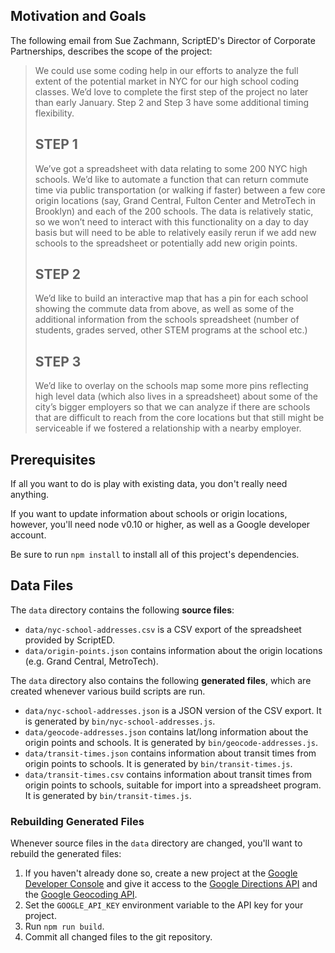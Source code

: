## Motivation and Goals

The following email from Sue Zachmann, ScriptED's Director of Corporate
Partnerships, describes the scope of the project:

> We could use some coding help in our efforts to analyze the full extent
> of the potential market in NYC for our high school coding classes. We’d
> love to complete the first step of the project no later than early
> January. Step 2 and Step 3 have some additional timing flexibility.
>
> ## STEP 1
> 
> We’ve got a spreadsheet with data relating to some 200 NYC high schools.
> We’d like to automate a function that can return commute time via public
> transportation (or walking if faster) between a few core origin locations
> (say, Grand Central, Fulton Center and MetroTech in Brooklyn) and each of
> the 200 schools. The data is relatively static, so we won’t need to
> interact with this functionality on a day to day basis but will need to
> be able to relatively easily rerun if we add new schools to the
> spreadsheet or potentially add new origin points. 
> 
> ## STEP 2
>
> We’d like to build an interactive map that has a pin for each school
> showing the commute data from above, as well as some of the additional
> information from the schools spreadsheet (number of students, grades
> served, other STEM programs at the school etc.)
>
> ## STEP 3
>
> We’d like to overlay on the schools map some more pins reflecting high
> level data (which also lives in a spreadsheet) about some of the
> city’s bigger employers so that we can analyze if there are schools
> that are difficult to reach from the core locations but that still
> might be serviceable if we fostered a relationship with a nearby employer.

## Prerequisites

If all you want to do is play with existing data, you don't really
need anything.

If you want to update information about schools or origin locations,
however, you'll need node v0.10 or higher, as well as a Google developer
account.

Be sure to run `npm install` to install all of this project's dependencies.

## Data Files

The `data` directory contains the following **source files**:

* `data/nyc-school-addresses.csv` is a CSV export of the spreadsheet 
  provided by ScriptED.
* `data/origin-points.json` contains information about the origin locations
  (e.g. Grand Central, MetroTech).

The `data` directory also contains the following **generated files**,
which are created whenever various build scripts are run.

* `data/nyc-school-addresses.json` is a JSON version of the CSV export.
  It is generated by `bin/nyc-school-addresses.js`.
* `data/geocode-addresses.json` contains lat/long information about the
  origin points and schools. It is generated by `bin/geocode-addresses.js`.
* `data/transit-times.json` contains information about transit times from
  origin points to schools. It is generated by `bin/transit-times.js`.
* `data/transit-times.csv` contains information about transit times from
  origin points to schools, suitable for import into a spreadsheet
  program. It is generated by `bin/transit-times.js`.

### Rebuilding Generated Files

Whenever source files in the `data` directory are changed, you'll want
to rebuild the generated files:

1. If you haven't already done so, create a new project at the
   [Google Developer Console][] and give it access to the
   [Google Directions API][] and the [Google Geocoding API][].
2. Set the `GOOGLE_API_KEY` environment variable to the API key for your
   project.
3. Run `npm run build`.
4. Commit all changed files to the git repository.

<!-- Links -->

  [Google Developer Console]: https://code.google.com/apis/console/
  [Google Directions API]: https://developers.google.com/maps/documentation/directions/
  [Google Geocoding API]: https://developers.google.com/maps/documentation/geocoding/
